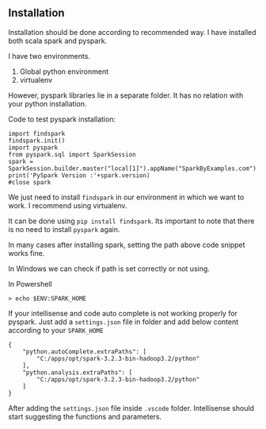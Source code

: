 ## Installation
 Installation should be done according to recommended way. I have installed both scala spark and pyspark. 

 I have two environments. 

 1. Global python environment
 2. virtualenv

However, pyspark libraries lie in a separate folder. It has no relation with your python installation. 

Code to test pyspark installation: 

```
import findspark
findspark.init()
import pyspark
from pyspark.sql import SparkSession
spark = SparkSession.builder.master("local[1]").appName("SparkByExamples.com").getOrCreate()
print('PySpark Version :'+spark.version)
#close spark

```
We just need to install `findspark` in our environment in which we want to work. I recommend using virtualenv. 

It can be done using `pip install findspark`. Its important to note that there is no need to install `pyspark` again. 

In many cases after installing spark, setting the path above code snippet works fine. 

In Windows we can check if path is set correctly or not using. 

In Powershell
```
> echo $ENV:SPARK_HOME
```

If your intellisense and code auto complete is not working properly for pyspark. 
Just add a `settings.json` file in folder and add below content according to your `SPARK_HOME`

```
{
    "python.autoComplete.extraPaths": [
        "C:/apps/opt/spark-3.2.3-bin-hadoop3.2/python"
    ],
    "python.analysis.extraPaths": [
        "C:/apps/opt/spark-3.2.3-bin-hadoop3.2/python"
    ]
}
```
After adding the `settings.json` file inside `.vscode` folder. Intellisense should start suggesting the functions and parameters.